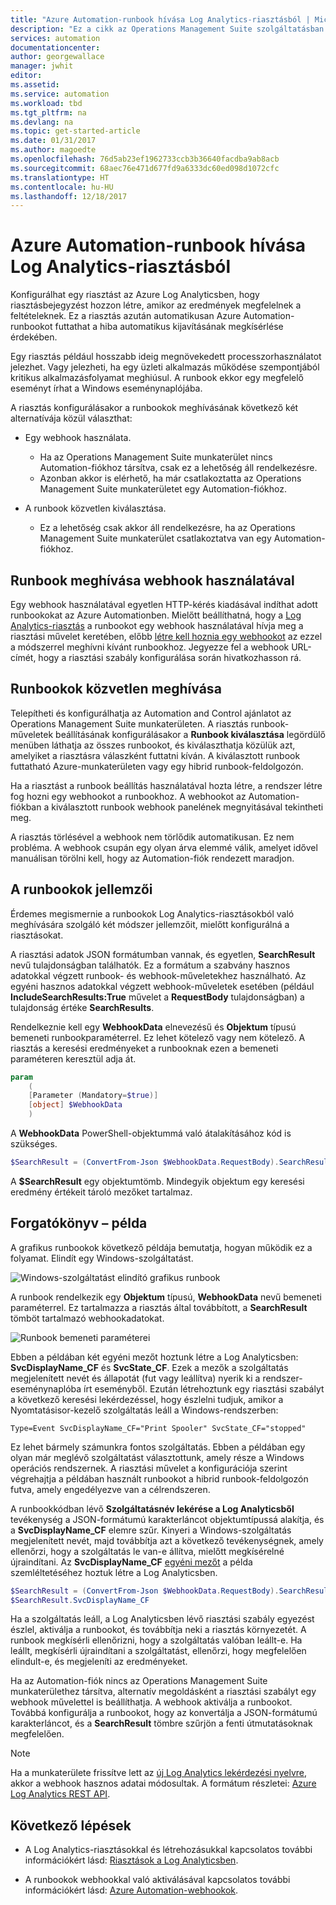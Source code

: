 ```yaml
---
title: "Azure Automation-runbook hívása Log Analytics-riasztásból | Microsoft Docs"
description: "Ez a cikk az Operations Management Suite szolgáltatásban az Automation-runbookok Log Analytics-riasztásokból való meghívásának áttekintését tartalmazza."
services: automation
documentationcenter: 
author: georgewallace
manager: jwhit
editor: 
ms.assetid: 
ms.service: automation
ms.workload: tbd
ms.tgt_pltfrm: na
ms.devlang: na
ms.topic: get-started-article
ms.date: 01/31/2017
ms.author: magoedte
ms.openlocfilehash: 76d5ab23ef1962733ccb3b36640facdba9ab8acb
ms.sourcegitcommit: 68aec76e471d677fd9a6333dc60ed098d1072cfc
ms.translationtype: HT
ms.contentlocale: hu-HU
ms.lasthandoff: 12/18/2017
---
```

# <a name="call-an-azure-automation-runbook-from-a-log-analytics-alert"></a>Azure Automation-runbook hívása Log Analytics-riasztásból

Konfigurálhat egy riasztást az Azure Log Analyticsben, hogy riasztásbejegyzést hozzon létre, amikor az eredmények megfelelnek a feltételeknek. Ez a riasztás azután automatikusan Azure Automation-runbookot futtathat a hiba automatikus kijavításának megkísérlése érdekében. 

Egy riasztás például hosszabb ideig megnövekedett processzorhasználatot jelezhet. Vagy jelezheti, ha egy üzleti alkalmazás működése szempontjából kritikus alkalmazásfolyamat meghiúsul. A runbook ekkor egy megfelelő eseményt írhat a Windows eseménynaplójába.  

A riasztás konfigurálásakor a runbookok meghívásának következő két alternatívája közül választhat:

* Egy webhook használata.
   * Ha az Operations Management Suite munkaterület nincs Automation-fiókhoz társítva, csak ez a lehetőség áll rendelkezésre.
   * Azonban akkor is elérhető, ha már csatlakoztatta az Operations Management Suite munkaterületet egy Automation-fiókhoz.  

* A runbook közvetlen kiválasztása.
   * Ez a lehetőség csak akkor áll rendelkezésre, ha az Operations Management Suite munkaterület csatlakoztatva van egy Automation-fiókhoz.

## <a name="calling-a-runbook-by-using-a-webhook"></a>Runbook meghívása webhook használatával

Egy webhook használatával egyetlen HTTP-kérés kiadásával indíthat adott runbookokat az Azure Automationben. Mielőtt beállíthatná, hogy a [Log Analytics-riasztás](../log-analytics/log-analytics-alerts.md#alert-rules) a runbookot egy webhook használatával hívja meg a riasztási művelet keretében, előbb [létre kell hoznia egy webhookot](automation-webhooks.md#creating-a-webhook) az ezzel a módszerrel meghívni kívánt runbookhoz. Jegyezze fel a webhook URL-címét, hogy a riasztási szabály konfigurálása során hivatkozhasson rá.   

## <a name="calling-a-runbook-directly"></a>Runbookok közvetlen meghívása

Telepítheti és konfigurálhatja az Automation and Control ajánlatot az Operations Management Suite munkaterületen. A riasztás runbook-műveletek beállításának konfigurálásakor a **Runbook kiválasztása** legördülő menüben láthatja az összes runbookot, és kiválaszthatja közülük azt, amelyiket a riasztásra válaszként futtatni kíván. A kiválasztott runbook futtatható Azure-munkaterületen vagy egy hibrid runbook-feldolgozón. 

Ha a riasztást a runbook beállítás használatával hozta létre, a rendszer létre fog hozni egy webhookot a runbookhoz. A webhookot az Automation-fiókban a kiválasztott runbook webhook panelének megnyitásával tekintheti meg. 

A riasztás törlésével a webhook nem törlődik automatikusan. Ez nem probléma. A webhook csupán egy olyan árva elemmé válik, amelyet idővel manuálisan törölni kell, hogy az Automation-fiók rendezett maradjon.  

## <a name="characteristics-of-a-runbook"></a>A runbookok jellemzői

Érdemes megismernie a runbookok Log Analytics-riasztásokból való meghívására szolgáló két módszer jellemzőit, mielőtt konfigurálná a riasztásokat. 

A riasztási adatok JSON formátumban vannak, és egyetlen, **SearchResult** nevű tulajdonságban találhatók. Ez a formátum a szabvány hasznos adatokkal végzett runbook- és webhook-műveletekhez használható. Az egyéni hasznos adatokkal végzett webhook-műveletek esetében (például **IncludeSearchResults:True** művelet a **RequestBody** tulajdonságban) a tulajdonság értéke **SearchResults**.

Rendelkeznie kell egy **WebhookData** elnevezésű és **Objektum** típusú bemeneti runbookparaméterrel. Ez lehet kötelező vagy nem kötelező. A riasztás a keresési eredményeket a runbooknak ezen a bemeneti paraméteren keresztül adja át.

```powershell
param  
    (  
    [Parameter (Mandatory=$true)]  
    [object] $WebhookData  
    )
```
A **WebhookData** PowerShell-objektummá való átalakításához kód is szükséges.

```powershell
$SearchResult = (ConvertFrom-Json $WebhookData.RequestBody).SearchResult.value
```

A **$SearchResult** egy objektumtömb. Mindegyik objektum egy keresési eredmény értékeit tároló mezőket tartalmaz.


## <a name="example-walkthrough"></a>Forgatókönyv – példa

A grafikus runbookok következő példája bemutatja, hogyan működik ez a folyamat. Elindít egy Windows-szolgáltatást.

![Windows-szolgáltatást elindító grafikus runbook](media/automation-invoke-runbook-from-omsla-alert/automation-runbook-restartservice.png)

A runbook rendelkezik egy **Objektum** típusú, **WebhookData** nevű bemeneti paraméterrel. Ez tartalmazza a riasztás által továbbított, a **SearchResult** tömböt tartalmazó webhookadatokat.

![Runbook bemeneti paraméterei](media/automation-invoke-runbook-from-omsla-alert/automation-runbook-restartservice-inputparameter.png)

Ebben a példában két egyéni mezőt hoztunk létre a Log Analyticsben: **SvcDisplayName_CF** és **SvcState_CF**. Ezek a mezők a szolgáltatás megjelenített nevét és állapotát (fut vagy leállítva) nyerik ki a rendszer-eseménynaplóba írt eseményből. Ezután létrehoztunk egy riasztási szabályt a következő keresési lekérdezéssel, hogy észlelni tudjuk, amikor a Nyomtatásisor-kezelő szolgáltatás leáll a Windows-rendszerben:

`Type=Event SvcDisplayName_CF="Print Spooler" SvcState_CF="stopped"` 

Ez lehet bármely számunkra fontos szolgáltatás. Ebben a példában egy olyan már meglévő szolgáltatást választottunk, amely része a Windows operációs rendszernek. A riasztási művelet a konfigurációja szerint végrehajtja a példában használt runbookot a hibrid runbook-feldolgozón futva, amely engedélyezve van a célrendszeren.   

A runbookkódban lévő **Szolgáltatásnév lekérése a Log Analyticsből** tevékenység a JSON-formátumú karakterláncot objektumtípussá alakítja, és a **SvcDisplayName_CF** elemre szűr. Kinyeri a Windows-szolgáltatás megjelenített nevét, majd továbbítja azt a következő tevékenységnek, amely ellenőrzi, hogy a szolgáltatás le van-e állítva, mielőtt megkísérelné újraindítani. Az **SvcDisplayName_CF** [egyéni mezőt](../log-analytics/log-analytics-custom-fields.md) a példa szemléltetéséhez hoztuk létre a Log Analyticsben.

```powershell
$SearchResult = (ConvertFrom-Json $WebhookData.RequestBody).SearchResult.value
$SearchResult.SvcDisplayName_CF  
```

Ha a szolgáltatás leáll, a Log Analyticsben lévő riasztási szabály egyezést észlel, aktiválja a runbookot, és továbbítja neki a riasztás környezetét. A runbook megkísérli ellenőrizni, hogy a szolgáltatás valóban leállt-e. Ha leállt, megkísérli újraindítani a szolgáltatást, ellenőrzi, hogy megfelelően elindult-e, és megjeleníti az eredményeket.     

Ha az Automation-fiók nincs az Operations Management Suite munkaterülethez társítva, alternatív megoldásként a riasztási szabályt egy webhook művelettel is beállíthatja. A webhook aktiválja a runbookot. Továbbá konfigurálja a runbookot, hogy az konvertálja a JSON-formátumú karakterláncot, és a **SearchResult** tömbre szűrjön a fenti útmutatásoknak megfelelően.    

>[!NOTE]
> Ha a munkaterülete frissítve lett az [új Log Analytics lekérdezési nyelvre](../log-analytics/log-analytics-log-search-upgrade.md), akkor a webhook hasznos adatai módosultak. A formátum részletei: [Azure Log Analytics REST API](https://aka.ms/loganalyticsapiresponse).

## <a name="next-steps"></a>Következő lépések

* A Log Analytics-riasztásokkal és létrehozásukkal kapcsolatos további információkért lásd: [Riasztások a Log Analyticsben](../log-analytics/log-analytics-alerts.md).

* A runbookok webhookkal való aktiválásával kapcsolatos további információkért lásd: [Azure Automation-webhookok](automation-webhooks.md).

